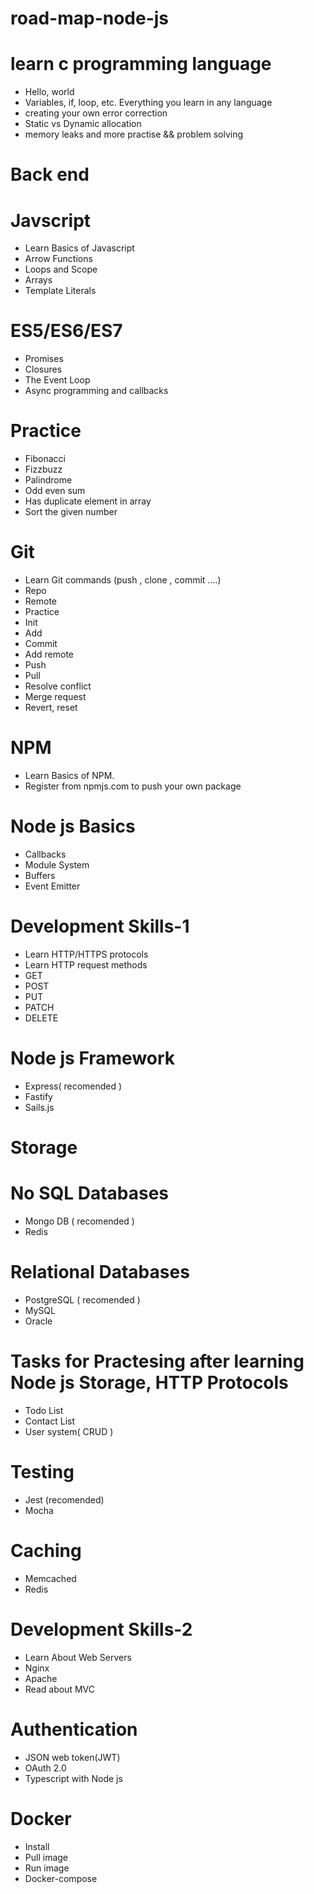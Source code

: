 # road-map-node-js
# learn c programming language
*  Hello, world
*  Variables, if, loop, etc. Everything you learn in any language
*  creating your own error correction
*  Static vs Dynamic allocation
*  memory leaks
and more practise && problem solving

# Back end
 # Javscript

* Learn Basics of Javascript
* Arrow Functions
* Loops and Scope
* Arrays
* Template Literals

 # ES5/ES6/ES7
   * Promises
   * Closures
   * The Event Loop
   * Async programming and callbacks

# Practice
* Fibonacci
* Fizzbuzz
* Palindrome
* Odd even sum
* Has duplicate element in array
* Sort the given number

# Git

* Learn Git commands (push , clone , commit ....)
* Repo
* Remote
* Practice
* Init
* Add
* Commit
* Add remote
* Push
* Pull
* Resolve conflict
* Merge request
* Revert, reset

# NPM

* Learn Basics of NPM.
* Register from npmjs.com to push your own package
 
 # Node js Basics

* Callbacks
* Module System
* Buffers
* Event Emitter

# Development Skills-1

* Learn HTTP/HTTPS protocols
* Learn HTTP request methods
* GET
* POST
* PUT
* PATCH
* DELETE

# Node js Framework

* Express( recomended )
* Fastify
* Sails.js

# Storage

# No SQL Databases
* Mongo DB ( recomended )
* Redis
# Relational Databases
* PostgreSQL ( recomended )
* MySQL
* Oracle
 # Tasks for Practesing after learning Node js Storage, HTTP Protocols

* Todo List
* Contact List
* User system( CRUD )

# Testing

* Jest (recomended)
* Mocha

# Caching

* Memcached
* Redis

# Development Skills-2

* Learn About Web Servers
* Nginx
* Apache
* Read about MVC

# Authentication
* JSON web token(JWT)
* OAuth 2.0
* Typescript with Node js

# Docker

* Install
* Pull image
* Run image
* Docker-compose